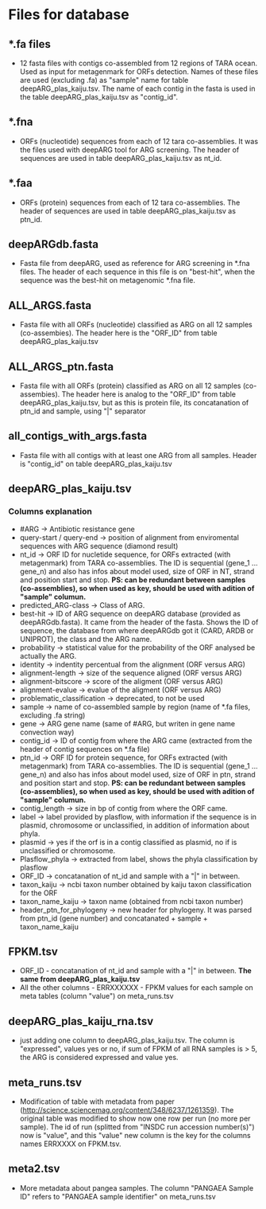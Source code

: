 # Files for database

## *.fa files

- 12 fasta files with contigs co-assembled from 12 regions of TARA ocean. Used as input for metagenmark for ORFs detection. Names of these files are used (excluding .fa) as "sample" name for table deepARG_plas_kaiju.tsv.
The name of each contig in the fasta is used in the table deepARG_plas_kaiju.tsv as "contig_id".

## *.fna 

- ORFs (nucleotide) sequences from each of 12 tara co-assemblies. It was the files used with deepARG tool for ARG screening. The header of sequences are used in table deepARG_plas_kaiju.tsv as nt_id.

## *.faa 

- ORFs (protein) sequences from each of 12 tara co-assemblies. The header of sequences are used in table deepARG_plas_kaiju.tsv as ptn_id.

## deepARGdb.fasta

- Fasta file from deepARG, used as reference for ARG screening in *.fna files. The header of each sequence in this file is on "best-hit", when the sequence was the best-hit on metagenomic *.fna file. 

## ALL_ARGS.fasta

- Fasta file with all ORFs (nucleotide) classified as ARG on all 12 samples (co-assembies). The header here is the "ORF_ID" from table deepARG_plas_kaiju.tsv

## ALL_ARGS_ptn.fasta

- Fasta file with all ORFs (protein) classified as ARG on all 12 samples (co-assembies). The header here is analog to the "ORF_ID" from table deepARG_plas_kaiju.tsv, but as this is protein file, its concatanation of ptn_id and sample, using "|" separator

## all_contigs_with_args.fasta

- Fasta file with all contigs with at least one ARG from all samples. Header is "contig_id" on table deepARG_plas_kaiju.tsv

## deepARG_plas_kaiju.tsv

### Columns explanation

- #ARG -> Antibiotic resistance gene 
- query-start / query-end -> position of alignment from enviromental sequences with ARG sequence (diamond result)
- nt_id -> ORF ID for nucletide sequence, for ORFs extracted (with metagenmark) from TARA co-assemblies. The ID is sequential (gene_1 ... gene_n) and also has infos about model used, size of ORF in NT, strand and position start and stop. **PS: can be redundant between samples (co-assemblies), so when used as key, should be used with adition of "sample" columun.**
- predicted_ARG-class -> Class of ARG. 
- best-hit -> ID of ARG sequence on deepARG database (provided as deepARGdb.fasta). It came from the header of the fasta. Shows the ID of sequence, the database from where deepARGdb got it (CARD, ARDB or UNIPROT), the class and the ARG name. 
- probability -> statistical value for the probability of the ORF analysed be actually the ARG. 
- identity -> indentity percentual from the alignment (ORF versus ARG)
- alignment-length -> size of the sequence aligned (ORF versus ARG)
- alignment-bitscore -> score of the aligment (ORF versus ARG)
- alignment-evalue -> evalue of the aligment (ORF versus ARG)
- problematic_classification -> deprecated, to not be used
- sample -> name of co-assembled sample by region (name of *.fa files, excluding .fa string)
- gene -> ARG gene name (same of #ARG, but writen in gene name convection way)
- contig_id -> ID of contig from where the ARG came (extracted from the header of contig sequences on *.fa file)
- ptn_id -> ORF ID for protein sequence, for ORFs extracted (with metagenmark) from TARA co-assemblies. The ID is sequential (gene_1 ... gene_n) and also has infos about model used, size of ORF in ptn, strand and position start and stop. **PS: can be redundant between samples (co-assemblies), so when used as key, should be used with adition of "sample" columun.**
- contig_length -> size in bp of contig from where the ORF came. 
- label -> label provided by plasflow, with information if the sequence is in plasmid, chromosome or unclassified, in addition of information about phyla.
- plasmid -> yes if the orf is in a contig classified as plasmid, no if is unclassified or chromosome.
- Plasflow_phyla -> extracted from label, shows the phyla classification by plasflow
- ORF_ID -> concatanation of nt_id and sample with a "|" in between. 
- taxon_kaiju -> ncbi taxon number obtained by kaiju taxon classification for the ORF
- taxon_name_kaiju -> taxon name (obtained from ncbi taxon number) 
- header_ptn_for_phylogeny -> new header for phylogeny. It was parsed from ptn_id (gene number) and concatanated + sample + taxon_name_kaiju


## FPKM.tsv

- ORF_ID - concatanation of nt_id and sample with a "|" in between. **The same from deepARG_plas_kaiju.tsv**
- All the other columns - ERRXXXXXX - FPKM values for each sample on meta tables (column "value") on meta_runs.tsv


## deepARG_plas_kaiju_rna.tsv

- just adding one column to deepARG_plas_kaiju.tsv. The column is "expressed", values yes or no, if sum of FPKM of all RNA samples is > 5, the ARG is considered expressed and value yes.  


## meta_runs.tsv

- Modification of table with metadata from paper (http://science.sciencemag.org/content/348/6237/1261359). The original table was modified to show now one row per run (no more per sample). The id of run (splitted from "INSDC run accession number(s)") now is "value", and this "value" new column is the key for the columns names ERRXXXX on FPKM.tsv. 

## meta2.tsv

- More metadata about pangea samples. The column "PANGAEA Sample ID" refers to "PANGAEA sample identifier" on meta_runs.tsv




